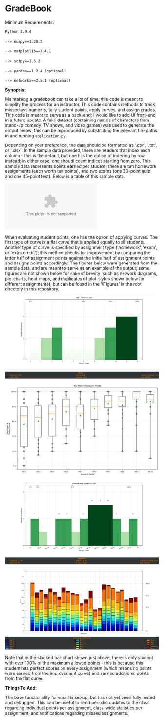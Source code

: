 # GradeBook

Minimum Requirements:

    Python 3.9.4

    --> numpy==1.20.2

    --> matplotlib==3.4.1

    --> scipy==1.6.2

    --> pandas==1.2.4 (optional)

    --> networkx==2.5.1 (optional)

**Synopsis:**

Maintaining a gradebook can take a lot of time; this code is meant to simplify the process for an instructor. This code contains methods to track missed assingments, tally student points, apply curves, and assign grades. This code is meant to serve as a back-end; I would like to add UI front-end in a future update. A fake dataset (containing names of characters from stand-up comedy, TV shows, and video games) was used to generate the output below; this can be reproduced by substituting the relevant file-paths in and running `application.py`.

Depending on your preference, the data should be formatted as '.csv', '.txt', or '.xlsx'. In the sample data provided, there are headers that index each column - this is the default, but one has the option of indexing by row instead; in either case, one shoudl count indices starting from zero. This sample data represents points earned per student; there are ten homework assignments (each worth ten points), and two exams (one 30-point quiz and one 45-point test). Below is a table of this sample data.

![Table of Sample Data](https://github.com/mikeysflix/GradeBook/blob/master/Data/data.xlsx?raw=true)

When evaluating student points, one has the option of applying curves. The first type of curve is a flat curve that is applied equally to all students. Another type of curve is specified by assignment type ('homework', 'exam', or 'extra credit'); this method checks for improvement by comparing the latter half of assignment points against the initial half of assignment points and assigns points accordingly. The figures below were generated from the sample data, and are meant to serve as an example of the output; some figures are not shown below for sake of brevity (such as network diagrams, pie-charts, heat-maps, and duplicates of plot-styles shown below for different assignments), but can be found in the '/Figures' in the root directory in this repository.

![Histogram of Homework 1 Scores](https://github.com/mikeysflix/GradeBook/blob/master/Figures/histogram_distribution_homework_HW_1.png?raw=true)

![Box-Plot of All Homework Scores](https://github.com/mikeysflix/GradeBook/blob/master/Figures/boxplot_homework.png?raw=true)

![Histogram of Assigned Grades](https://github.com/mikeysflix/GradeBook/blob/master/Figures/histogram_distribution_grade.png?raw=true)

![Stacked Bar-Chart of Scores per Student](https://github.com/mikeysflix/GradeBook/blob/master/Figures/stacked_homework_exam_curve.png?raw=true)

Note that in the stacked bar-chart shown just above, there is only student with over 100% of the maximum allowed points - this is because this student has perfect scores on every assignment (which means no points were earned from the improvement curve) and earned additional points from the flat curve.

**Things To Add:**

The base functionality for email is set-up, but has not yet been fully tested and debugged. This can be useful to send periodic updates to the class regarding individual points per assignment, class-wide statistics per assignment, and notifications regarding missed assignments.




#
